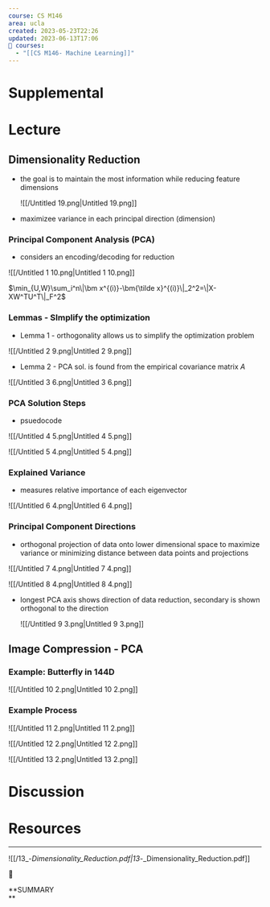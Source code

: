 ```yaml
---
course: CS M146
area: ucla
created: 2023-05-23T22:26
updated: 2023-06-13T17:06
📕 courses:
  - "[[CS M146- Machine Learning]]"
---
```

# Supplemental

# Lecture

## Dimensionality Reduction

- the goal is to maintain the most information while reducing feature dimensions
    
    ![[/Untitled 19.png|Untitled 19.png]]
    
- maximizee variance in each principal direction (dimension)

### Principal Component Analysis (PCA)

- considers an encoding/decoding for reduction

![[/Untitled 1 10.png|Untitled 1 10.png]]

$\min_{U,W}\sum_i^n\|\bm x^{(i)}-\bm{\tilde x}^{(i)}\|_2^2=\|X-XW^TU^T\|_F^2$

### Lemmas - SImplify the optimization

- Lemma 1 - orthogonality allows us to simplify the optimization problem

![[/Untitled 2 9.png|Untitled 2 9.png]]

- Lemma 2 - PCA sol. is found from the empirical covariance matrix $A$﻿

![[/Untitled 3 6.png|Untitled 3 6.png]]

### PCA Solution Steps

- psuedocode

![[/Untitled 4 5.png|Untitled 4 5.png]]

![[/Untitled 5 4.png|Untitled 5 4.png]]

### Explained Variance

- measures relative importance of each eigenvector

![[/Untitled 6 4.png|Untitled 6 4.png]]

### Principal Component Directions

- orthogonal projection of data onto lower dimensional space to maximize variance or minimizing distance between data points and projections

![[/Untitled 7 4.png|Untitled 7 4.png]]

![[/Untitled 8 4.png|Untitled 8 4.png]]

- longest PCA axis shows direction of data reduction, secondary is shown orthogonal to the direction
    
    ![[/Untitled 9 3.png|Untitled 9 3.png]]
    

## Image Compression - PCA

### Example: Butterfly in 144D

![[/Untitled 10 2.png|Untitled 10 2.png]]

### Example Process

![[/Untitled 11 2.png|Untitled 11 2.png]]

![[/Untitled 12 2.png|Untitled 12 2.png]]

![[/Untitled 13 2.png|Untitled 13 2.png]]

  

# Discussion

# Resources

---

![[/13_-_Dimensionality_Reduction.pdf|13_-_Dimensionality_Reduction.pdf]]

  

📌

**SUMMARY  
**